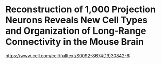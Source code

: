 # Reconstruction of 1,000 Projection Neurons Reveals New Cell Types and Organization of Long-Range Connectivity in the Mouse Brain

https://www.cell.com/cell/fulltext/S0092-8674(19)30842-6
